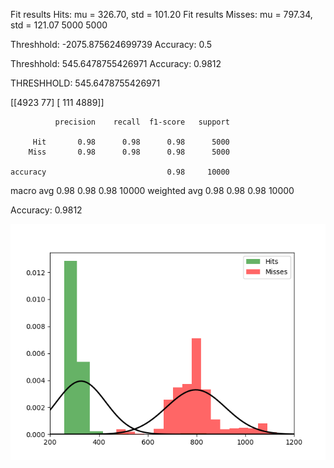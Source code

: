 Fit results Hits: mu = 326.70,  std = 101.20
Fit results Misses: mu = 797.34,  std = 121.07
5000
5000

Threshhold:  -2075.875624699739 
Accuracy:  0.5

Threshhold:  545.6478755426971 
Accuracy:  0.9812


THRESHHOLD:  545.6478755426971

 [[4923   77]
 [ 111 4889]] 

              precision    recall  f1-score   support

         Hit       0.98      0.98      0.98      5000
        Miss       0.98      0.98      0.98      5000

    accuracy                           0.98     10000
   macro avg       0.98      0.98      0.98     10000
weighted avg       0.98      0.98      0.98     10000

Accuracy:  0.9812

![img](Figure_1.png)
